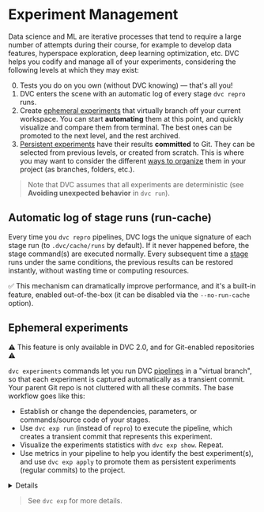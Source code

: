 # Experiment Management

Data science and ML are iterative processes that tend to require a large number
of attempts during their course, for example to develop data features,
hyperspace exploration, deep learning optimization, etc. DVC helps you codify
and manage all of your <abbr>experiments</abbr>, considering the following
levels at which they may exist:

0. Tests you do on you own (without DVC knowing) — that's all you!
1. DVC enters the scene with an automatic log of every stage `dvc repro` runs.
2. Create [ephemeral experiments](#ephemeral-experiments) that virtually branch
   off your current workspace. You can start **automating** them at this point,
   and quickly visualize and compare them from terminal. The best ones can be
   promoted to the next level, and the rest archived.
3. [Persistent experiments](#persistent-experiments) have their results
   **committed** to Git. They can be selected from previous levels, or created
   from scratch. This is where you may want to consider the different
   [ways to organize](#organizing-experimentats) them in your project (as
   branches, folders, etc.).

> Note that DVC assumes that all experiments are deterministic (see **Avoiding
> unexpected behavior** in `dvc run`).

## Automatic log of stage runs (run-cache)

Every time you `dvc repro` pipelines, DVC logs the unique signature of each
stage run (to `.dvc/cache/runs` by default). If it never happened before, the
stage command(s) are executed normally. Every subsequent time a
[stage](/doc/command-reference/run) runs under the same conditions, the previous
results can be restored instantly, without wasting time or computing resources.

✅ This mechanism can dramatically improve performance, and it's a built-in
feature, enabled out-of-the-box (it can be disabled via the `--no-run-cache`
option).

## Ephemeral experiments

⚠️ This feature is only available in DVC 2.0, and for Git-enabled
<abbr>repositories</abbr> ⚠️

`dvc experiments` commands let you run DVC
[pipelines](/doc/command-reference/dag) in a "virtual branch", so that each
experiment is captured automatically as a transient commit. Your parent Git repo
is not cluttered with all these commits. The base workflow goes like this:

- Establish or change the dependencies, parameters, or commands/source code of
  your stages.
- Use `dvc exp run` (instead of `repro`) to execute the pipeline, which creates
  a transient commit that represents this experiment.
- Visualize the experiments statistics with `dvc exp show`. Repeat.
- Use metrics in your pipeline to help you identify the best experiment(s), and
  use `dvc exp apply` to promote them as persistent experiments (regular
  commits) to the project.

<details>

### What are virtual experiment branches?

DVC uses actual commits under custom
[Git references](https://git-scm.com/book/en/v2/Git-Internals-Git-References)
(found in `.git/refs/exps`) to keep track of `dvc exp run` branches. The first
run has the current Git repo's `HEAD` as parent.

</details>

> See `dvc exp` for more details.
